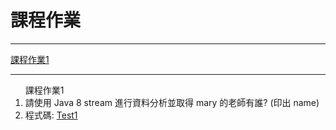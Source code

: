 <h1>課程作業</h1>
<hr>
<a href="#coursework1">課程作業1</a>
<hr>
<ol><a id="coursework1">課程作業1</a>
  <li>請使用 Java 8 stream 進行資料分析並取得 mary 的老師有誰? (印出 name)</li>
  <li>程式碼: <a href="src/test/java/com/study/SpringCoreCoursework/coursework1/Test1.java">Test1</a></li>
</ol>
  
